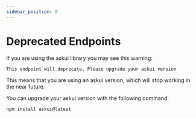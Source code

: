 ```yaml
---
sidebar_position: 8
---
```


# Deprecated Endpoints

If you are using the askui library you may see this warning:

`This endpoint will deprecate. Please upgrade your askui version`

This means that you are using an askui version, which will stop working in the near future. 

You can upgrade your askui version with the following command:

```shell
npm install askui@latest
```